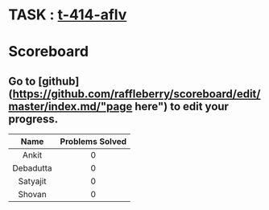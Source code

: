 
# TASK : [t-414-aflv](https://algo.is/t-414-aflv-competitive-programming-course-2016/ "Introductory Course")

# Scoreboard
## Go to [github](https://github.com/raffleberry/scoreboard/edit/master/index.md/"page here") to edit your progress.

|   Name    |  Problems Solved   |
|:---------:|:------------------:|
| Ankit     | 0                  |
| Debadutta | 0                  |
| Satyajit  | 0                  |
| Shovan    | 0                  |
